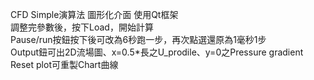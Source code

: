CFD Simple演算法 圖形化介面 使用Qt框架  
調整完參數後，按下Load，開始計算  
Pause/run按鈕按下後可改為6秒跑一步，再次點選還原為1毫秒1步  
Output鈕可出2D流場圖、x=0.5*長之U_prodile、y=0之Pressure gradient  
Reset plot可重製Chart曲線   
